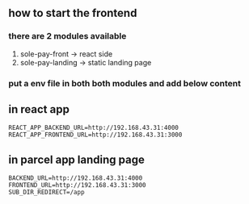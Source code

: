 ## how to start the frontend

### there are 2 modules available
1. sole-pay-front -> react side
2. sole-pay-landing -> static landing page

### put a env file in both both modules and add below content

## in react app 
```
REACT_APP_BACKEND_URL=http://192.168.43.31:4000
REACT_APP_FRONTEND_URL=http://192.168.43.31:3000

```

## in parcel app landing page
```
BACKEND_URL=http://192.168.43.31:4000
FRONTEND_URL=http://192.168.43.31:3000
SUB_DIR_REDIRECT=/app
```



